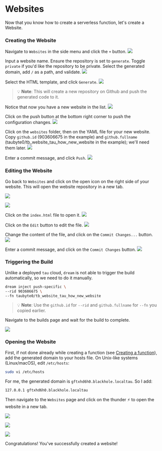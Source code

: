 # Websites

<!-- Source: docs-old/01-dev-getting-started/04-first-website.md -->


Now that you know how to create a serverless function, let's create a Website.

### Creating the Website

Navigate to `Websites` in the side menu and click the `+` button.
![](/images/webconsole-dreamland-create-new-website.png)

Input a website name. Ensure the repository is set to `generate`. Toggle `private` if you'd like the repository to be private. Select the generated domain, add `/` as a path, and validate.
![](/images/webconsole-dreamland-create-new-website-modal.png)

Select the HTML template, and click `Generate`.
![](/images/webconsole-dreamland-create-new-website-template.png)
> 💡 **Note**: This will create a new repository on Github and push the generated code to it.

Notice that now you have a new website in the list.
![](/images/webconsole-dreamland-create-new-website-template-done.png)

Click on the push button at the bottom right corner to push the configuration changes.
![](/images/webconsole-dreamland-create-new-website-push-config-changes.png)

Click on the `websites` folder, then on the YAML file for your new website. Copy `github.id` (903606675 in the example) and `github.fullname` (taubyte0/tb_website_tau_how_new_website in the example); we'll need them later.
![](/images/webconsole-dreamland-create-new-website-push-config-changes-modal-1.png)

Enter a commit message, and click `Push`.
![](/images/webconsole-dreamland-create-new-website-push-config-changes-modal-2.png)

### Editing the Website

Go back to `Websites` and click on the open icon on the right side of your website. This will open the website repository in a new tab.

![](/images/webconsole-dreamland-create-new-website-template-open-repo.png)

![](/images/webconsole-dreamland-create-new-website-github-repo.png)

Click on the `index.html` file to open it.
![](/images/webconsole-dreamland-create-new-website-open-index.png)

Click on the `Edit` button to edit the file.
![](/images/webconsole-dreamland-create-new-website-open-index-edit-btn.png)

Change the content of the file, and click on the `Commit Changes...` button.
![](/images/webconsole-dreamland-create-new-website-open-index-edit-diff.png)

Enter a commit message, and click on the `Commit Changes` button.
![](/images/webconsole-dreamland-create-new-website-open-index-edit-commit.png)

### Triggering the Build

Unlike a deployed `tau` cloud, `dream` is not able to trigger the build automatically, so we need to do it manually.

```bash
dream inject push-specific \
--rid 903606675 \
--fn taubyte0/tb_website_tau_how_new_website
```

> 💡 **Note**: Use the `github.id` for `--rid` and `github.fullname` for `--fn` you copied earlier.

Navigate to the builds page and wait for the build to complete.

![](/images/webconsole-dreamland-create-new-website-build-done.png)

### Opening the Website

First, if not done already while creating a function (see [Creating a function](../03-first-function)), add the generated domain to your hosts file. On Unix-like systems (Linux/macOS), edit `/etc/hosts`:

```sh
sudo vi /etc/hosts
```

For me, the generated domain is `gftxhd6h0.blackhole.localtau`. So I add:

```
127.0.0.1 gftxhd6h0.blackhole.localtau
```

Then navigate to the `Websites` page and click on the thunder ⚡️ to open the website in a new tab.

![](/images/webconsole-dreamland-create-new-website-build-open-btn.png)

![](/images/webconsole-dreamland-create-new-website-build-open.png)

![](/images/webconsole-dreamland-create-new-website-build-open-stats.png)

Congratulations! You've successfully created a website!
